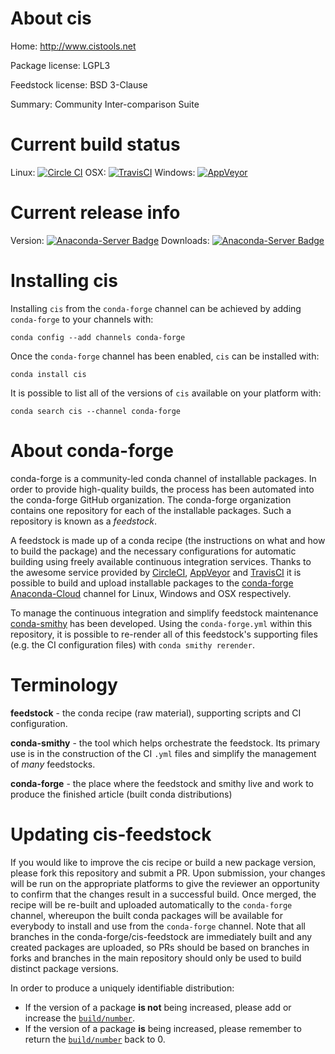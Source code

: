 About cis
=========

Home: http://www.cistools.net

Package license: LGPL3

Feedstock license: BSD 3-Clause

Summary: Community Inter-comparison Suite



Current build status
====================

Linux: [![Circle CI](https://circleci.com/gh/conda-forge/cis-feedstock.svg?style=shield)](https://circleci.com/gh/conda-forge/cis-feedstock)
OSX: [![TravisCI](https://travis-ci.org/conda-forge/cis-feedstock.svg?branch=master)](https://travis-ci.org/conda-forge/cis-feedstock)
Windows: [![AppVeyor](https://ci.appveyor.com/api/projects/status/github/conda-forge/cis-feedstock?svg=True)](https://ci.appveyor.com/project/conda-forge/cis-feedstock/branch/master)

Current release info
====================
Version: [![Anaconda-Server Badge](https://anaconda.org/conda-forge/cis/badges/version.svg)](https://anaconda.org/conda-forge/cis)
Downloads: [![Anaconda-Server Badge](https://anaconda.org/conda-forge/cis/badges/downloads.svg)](https://anaconda.org/conda-forge/cis)

Installing cis
==============

Installing `cis` from the `conda-forge` channel can be achieved by adding `conda-forge` to your channels with:

```
conda config --add channels conda-forge
```

Once the `conda-forge` channel has been enabled, `cis` can be installed with:

```
conda install cis
```

It is possible to list all of the versions of `cis` available on your platform with:

```
conda search cis --channel conda-forge
```


About conda-forge
=================

conda-forge is a community-led conda channel of installable packages.
In order to provide high-quality builds, the process has been automated into the
conda-forge GitHub organization. The conda-forge organization contains one repository
for each of the installable packages. Such a repository is known as a *feedstock*.

A feedstock is made up of a conda recipe (the instructions on what and how to build
the package) and the necessary configurations for automatic building using freely
available continuous integration services. Thanks to the awesome service provided by
[CircleCI](https://circleci.com/), [AppVeyor](http://www.appveyor.com/)
and [TravisCI](https://travis-ci.org/) it is possible to build and upload installable
packages to the [conda-forge](https://anaconda.org/conda-forge)
[Anaconda-Cloud](http://docs.anaconda.org/) channel for Linux, Windows and OSX respectively.

To manage the continuous integration and simplify feedstock maintenance
[conda-smithy](http://github.com/conda-forge/conda-smithy) has been developed.
Using the ``conda-forge.yml`` within this repository, it is possible to re-render all of
this feedstock's supporting files (e.g. the CI configuration files) with ``conda smithy rerender``.


Terminology
===========

**feedstock** - the conda recipe (raw material), supporting scripts and CI configuration.

**conda-smithy** - the tool which helps orchestrate the feedstock.
                   Its primary use is in the construction of the CI ``.yml`` files
                   and simplify the management of *many* feedstocks.

**conda-forge** - the place where the feedstock and smithy live and work to
                  produce the finished article (built conda distributions)


Updating cis-feedstock
======================

If you would like to improve the cis recipe or build a new
package version, please fork this repository and submit a PR. Upon submission,
your changes will be run on the appropriate platforms to give the reviewer an
opportunity to confirm that the changes result in a successful build. Once
merged, the recipe will be re-built and uploaded automatically to the
`conda-forge` channel, whereupon the built conda packages will be available for
everybody to install and use from the `conda-forge` channel.
Note that all branches in the conda-forge/cis-feedstock are
immediately built and any created packages are uploaded, so PRs should be based
on branches in forks and branches in the main repository should only be used to
build distinct package versions.

In order to produce a uniquely identifiable distribution:
 * If the version of a package **is not** being increased, please add or increase
   the [``build/number``](http://conda.pydata.org/docs/building/meta-yaml.html#build-number-and-string).
 * If the version of a package **is** being increased, please remember to return
   the [``build/number``](http://conda.pydata.org/docs/building/meta-yaml.html#build-number-and-string)
   back to 0.
